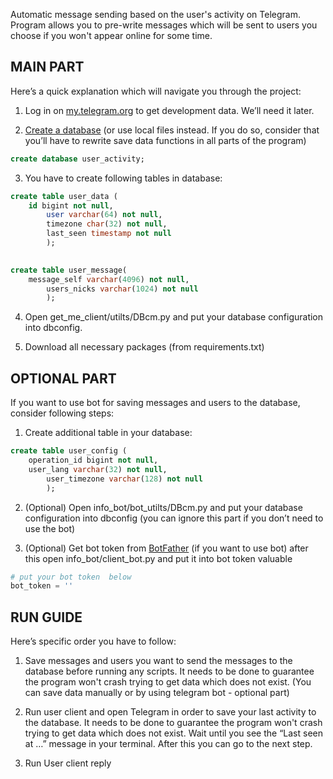  
Automatic message sending based on the user's activity on Telegram. 
Program allows you to pre-write messages which will be sent to users you choose if you won't appear online for some time.

## MAIN PART ##

Here’s a quick explanation which will navigate you through the project:
 1. Log in on  [my.telegram.org](https://my.telegram.org/auth?to=apps) to get development data. We’ll need it later.
 
 2. [Create a database](https://dev.mysql.com/doc/refman/8.0/en/create-database.html) (or use local files instead. If you do so, consider that you’ll have to rewrite save data functions in all parts of the program)
 
 ```sql
 create database user_activity;
 ```
 
  3. You have to create following tables in database:

```sql
create table user_data (
	id bigint not null,
    	user varchar(64) not null,
    	timezone char(32) not null,
    	last_seen timestamp not null
    	);
    
```

```sql
create table user_message(
	message_self varchar(4096) not null,
    	users_nicks varchar(1024) not null
    	);
```
4. Open get_me_client/utilts/DBcm.py and put your database configuration into dbconfig.

5. Download all necessary packages (from requirements.txt)



## OPTIONAL PART ##

If you want to use bot for saving messages and users to the database, consider following steps:

1. Create additional table in your database:

```sql
create table user_config (
	operation_id bigint not null,
	user_lang varchar(32) not null,
    	user_timezone varchar(128) not null
    	);
```
2. (Optional) Open info_bot/bot_utilts/DBcm.py and put your database configuration into dbconfig (you can ignore this part if you don’t need to use the bot)

3. (Optional) Get bot token from [BotFather](https://stackoverflow.com/questions/48109170/where-can-i-find-the-telegram-bot-api-token) (if you want to use bot) after this open info_bot/client_bot.py and put it into bot token valuable

```python
# put your bot token  below
bot_token = ''
```


## RUN GUIDE ##

Here’s specific order you have to follow:

1. Save messages and users you want to send the messages to the database before running any scripts. It needs to be done to guarantee the program won't crash trying to get data which does not exist. (You can save data manually or by using telegram bot - optional part)

2. Run user client and open Telegram in order to save your last activity to the database. It needs to be done to guarantee the program won't crash trying to get data which does not exist. Wait until you see the “Last seen at …” message in your terminal. After this you can go to the next step.

3. Run User client reply 
